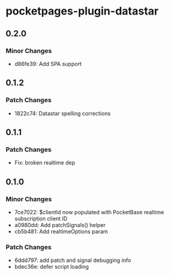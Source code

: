 # pocketpages-plugin-datastar

## 0.2.0

### Minor Changes

- d86fe39: Add SPA support

## 0.1.2

### Patch Changes

- 1822c74: Datastar spelling corrections

## 0.1.1

### Patch Changes

- Fix: broken realtime dep

## 0.1.0

### Minor Changes

- 7ce7022: $clientId now populated with PocketBase realtime subscription client ID
- a0980dd: Add patchSignals() helper
- cb5b481: Add realtimeOptions param

### Patch Changes

- 6ddd797: add patch and signal debugging info
- bdec36e: defer script loading
